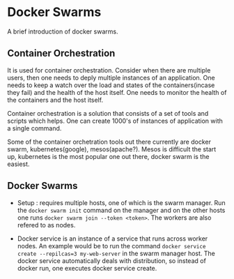 # Docker Swarms 

A brief introduction of docker swarms.

## Container Orchestration

It is used for container orchestration. Consider when there are multiple users, then one needs to deply multiple instances of an application. One needs to keep a watch over the load and states of the containers(incase they fail) and the health of the host itself. One needs to monitor the health of the containers and the host itself. 

Container orchestration is a solution that consists of a set of tools and scripts which helps. One can create 1000's of instances of application with a single command. 

Some of the container orchetration tools out there currently are docker swarm, kubernetes(google), mesos(apache?). Mesos is difficult the start up, kubernetes is the most popular one out there, docker swarm is the easiest.  

## Docker Swarms 

- Setup : requires multiple hosts, one of which is the swarm manager. Run the `docker swarm init` command on the manager and on the other hosts one runs `docker swarm join --token <token>`. The workers are also refered to as nodes. 

- Docker service is an instance of a service that runs across worker nodes. An example would be to run the command `docker service create --repilcas=3 my-web-server` in the swarm manager host. The docker service automatically deals with distribution, so instead of docker run, one executes docker service create.  






